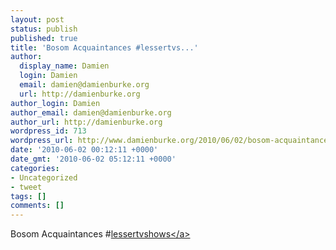 ```yaml
---
layout: post
status: publish
published: true
title: 'Bosom Acquaintances #lessertvs...'
author:
  display_name: Damien
  login: Damien
  email: damien@damienburke.org
  url: http://damienburke.org
author_login: Damien
author_email: damien@damienburke.org
author_url: http://damienburke.org
wordpress_id: 713
wordpress_url: http://www.damienburke.org/2010/06/02/bosom-acquaintances-lessertvs/
date: '2010-06-02 00:12:11 +0000'
date_gmt: '2010-06-02 05:12:11 +0000'
categories:
- Uncategorized
- tweet
tags: []
comments: []
---
```

<p>Bosom Acquaintances #<a href="http:&#47;&#47;search.twitter.com&#47;search?q=%23lessertvshows" class="aktt_hashtag">lessertvshows<&#47;a></p>
